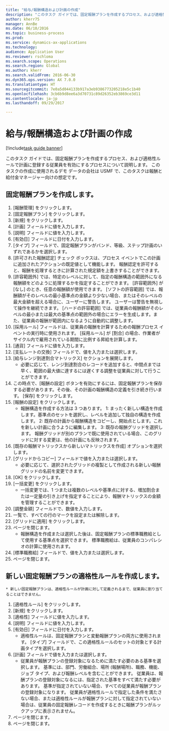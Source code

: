 ```yaml
--- 
title: "給与/報酬構造および計画の作成"
description: "このタスク ガイドでは、固定報酬プランを作成するプロセス、および適格性ルールで計画に登録する従業員を有効にするプロセスについて説明します。"
author: kherr75
manager: AnnBe
ms.date: 06/10/2016
ms.topic: business-process
ms.prod: 
ms.service: dynamics-ax-applications
ms.technology: 
audience: Application User
ms.reviewer: rschloma
ms.search.scope: Operations
ms.search.region: Global
ms.author: kherr
ms.search.validFrom: 2016-06-30
ms.dyn365.ops.version: AX 7.0.0
ms.translationtype: HT
ms.sourcegitcommit: 7e0a5d044133b917a3eb9386773205218e5c1b40
ms.openlocfilehash: 3cb6b9d8ee6a3d70731c89d26352eb3869ce3d11
ms.contentlocale: ja-jp
ms.lasthandoff: 09/29/2017

---
```

# <a name="develop-salarycompensation-structure-and-plans"></a>給与/報酬構造および計画の作成

[!include[task guide banner](../../includes/task-guide-banner.md)]

このタスク ガイドでは、固定報酬プランを作成するプロセス、および適格性ルールで計画に登録する従業員を有効にするプロセスについて説明します。 このタスクの作成に使用されるデモ データの会社は USMF で、このタスクは報酬と給付金マネージャー向けの想定です。


## <a name="create-fixed-compensation-plan"></a>固定報酬プランを作成します。
1. [報酬管理] をクリックします。
2. [固定報酬プラン] をクリックします。
3. [新規] をクリックします。
4. [計画] フィールドに値を入力します。
5. [説明] フィールドに値を入力します。
6. [有効日] フィールドに日付を入力します。
7. [タイプ] フィールドで、固定報酬プランがバンド、等級、ステップ計画のいずれであるかを選択します。
8. [許可された報酬認定] チェック ボックスは、プロセス イベントでこの計画に追加されたアクションの既定値として機能します。  報酬認定を許可すると、報酬を処理するときに計算された規定額を上書きすることができます。
9. [許容範囲外] では、特定のレベルに対して、指定の報酬構造の範囲外になる報酬額をどのように処理するかを指定することができます。  [許容範囲外] が [なし] のとき、任意の報酬額が使用できます。  [ソフトの許容範囲] では、報酬額がそのレベルの最小基準点の金額より少ない場合、またはそのレベルの最大金額を超える場合に、ユーザーに警告します。 ユーザーは警告を無視して操作を継続できます。  [ハードの許容範囲] では、従業員の報酬額がそのレベルの最小または最大の基準点の範囲外の場合にエラーを生成します。また、従業員の報酬が範囲内になるように自動的に調整します。
10. [採用ルール] フィールドは、従業員の報酬を計算するための報酬プロセス イベントの実行時に使用されます。  [採用ルール] が [割合] の場合、作業者がサイクル内で雇用されている期間に比例する昇給を計算します。
11. [通貨] フィールドに値を入力します。
12. [支払レートの交換] フィールドで、値を入力または選択します。
13. [給与レンジ到達割合マトリックス] セクションを展開します。
    * 必要に応じて、レンジ到達割合のレコードを追加すると、中間点までは早く、範囲の最大値に達するには遅くする調整を従業員に対して行うことができます。  
14. この時点で、[報酬の設定] ボタンを有効にするには、固定報酬プランを保存する必要があります。その後、その計画の報酬構造の定義を引き続き行います。  [保存] をクリックします。
15. [報酬の設定] をクリックします。
    * 報酬構造を作成する方法は 3 つあります。 1: まったく新しい構造を作成します。基準点のセットを選択し、レベルを追加して独自の構造を作成します。 2: 既存の計画から報酬構造をコピーし、開始点とします。これを新しい計画に合うように編集します。 3: 既存の報酬グリッドを選択します。 報酬グリッドが別のプランで既に使用されている場合、このグリッドに対する変更は、他の計画にも反映されます。  
16. [既存の報酬マトリックスから新しいマトリックスを作成] オプションを選択します。
17. [グリッドからコピー] フィールドで値を入力または選択します。
    * 必要に応じて、選択されたグリッドの複製として作成される新しい報酬グリッドの名前を変更できます。  
18. [OK] をクリックします。
19. [一括変更] をクリックします。
    * 一括変更では、1 つまたは複数のレベルや基準点に対する、増加割合または一定量の引き上げを指定することにより、報酬マトリックスの金額を管理することができます。  
20. [調整金額] フィールドで、数値を入力します。
21. 一覧で、すべての行のマークを設定または解除します。
22. [グリッドに適用] をクリックします。
23. ページを閉じます。
    * 報酬構造を作成または選択した後は、固定報酬プランの標準職務給として使用する基準点を選択できます。  標準職務給は、従業員のコンパレシオの計算に使用されます。  
24. [標準職務給] フィールドで、値を入力または選択します。
25. ページを閉じます。

## <a name="create-an-eligibility-rule-for-the-new-fixed-compensation-plan"></a>新しい固定報酬プランの適格性ルールを作成します。
    * 新しい固定報酬プランは、適格性ルールが計画に対して定義されるまで、従業員に割り当てることはできません。  
1. [適格性ルール] をクリックします。
2. [新規] をクリックします。
3. [適格性] フィールドに値を入力します。
4. [説明] フィールドに値を入力します。
5. [有効日] フィールドに日付を入力します。
    * 適格性ルールは、固定報酬プランと変動報酬プランの両方に使用されます。  [タイプ] フィールドで、この適格性ルールのセットの対象とする計画タイプを選択します。  
6. [計画] フィールドで値を入力または選択します。
    * 従業員が報酬プランの登録対象になるために満たす必要のある基準を選択します。 基準には、部門、労働組合、場所 (報酬場所)、職務、機能、ジョブ タイプ、および報酬レベルを含むことができます。 従業員は、報酬プランの登録対象になるには、指定された基準をすべて満たす必要があります。 基準が指定されていない場合、すべての従業員が報酬プランの登録対象になります。 従業員が適格性ルールで指定した条件を満たさない場合、または適格性ルールが報酬プランに対して指定されていない場合は、従業員の固定報酬レコードを作成するときに報酬プランがルックアップに表示されません。  
7. ページを閉じます。
8. ページを閉じます。


